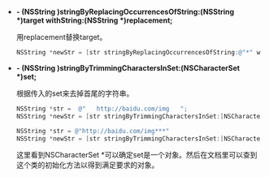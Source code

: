 - __- (NSString )stringByReplacingOccurrencesOfString:(NSString *)target withString:(NSString *)replacement;__
  
  用replacement替换target。
  
  ``` objective-c
  NSString *newStr = [str stringByReplacingOccurrencesOfString:@"*" withString:@"/"];
  ```
  
- __- (NSString )stringByTrimmingCharactersInSet:(NSCharacterSet *)set;__
  
  根据传入的set来去掉首尾的字符串。
  
  ``` objective-c
  NSString *str =  @"   http://baidu.com/img   ";
  NSString *newStr = [str stringByTrimmingCharactersInSet:[NSCharacterSet whitespaceCharacterSet]];
  
  NSString *str = @"http://baidu.com/img***"
  NSString *newStr = [str stringByTrimmingCharactersInSet:[NSCharacterSet characterSetWithCharactersInString:@"*"]];
  ```
  
  这里看到NSCharacterSet *可以确定set是一个对象。然后在文档里可以查到这个类的初始化方法以得到满足要求的对象。